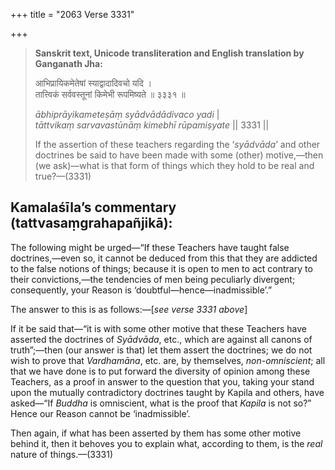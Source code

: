 +++
title = "2063 Verse 3331"

+++
> **Sanskrit text, Unicode transliteration and English translation by Ganganath Jha:** 
>
> आभिप्रायिकमेतेषां स्याद्वादादिवचो यदि ।  
> तात्त्विकं सर्ववस्तूनां किमेभी रूपमिष्यते ॥ ३३३१ ॥ 
>
> *ābhiprāyikameteṣāṃ syādvādādivaco yadi* \|  
> *tāttvikaṃ sarvavastūnāṃ kimebhī rūpamiṣyate* \|\| 3331 \|\| 
>
> If the assertion of these teachers regarding the ‘*syādvāda*’ and other doctrines be said to have been made with some (other) motive,—then (we ask)—what is that form of things which they hold to be real and true?—(3331)



## Kamalaśīla’s commentary (tattvasaṃgrahapañjikā):

The following might be urged—“If these Teachers have taught false doctrines,—even so, it cannot be deduced from this that they are addicted to the false notions of things; because it is open to men to act contrary to their convictions,—the tendencies of men being peculiarly divergent; consequently, your Reason is ‘doubtful—hence—inadmissible’.”

The answer to this is as follows:—[*see verse 3331 above*]

If it be said that—“it is with some other motive that these Teachers have asserted the doctrines of *Syādvāda*, etc., which are against all canons of truth”;—then (our answer is that) let them assert the doctrines; we do not wish to prove that *Vardhamāna*, etc. are, by themselves, *non-omniscient*; all that we have done is to put forward the diversity of opinion among these Teachers, as a proof in answer to the question that you, taking your stand upon the mutually contradictory doctrines taught by Kapila and others, have asked—“If *Buddha* is omniscient, what is the proof that *Kapila* is not so?” Hence our Reason cannot be ‘inadmissible’.

Then again, if what has been asserted by them has some other motive behind it, then it behoves you to explain what, according to them, is the *real* nature of things.—(3331)


